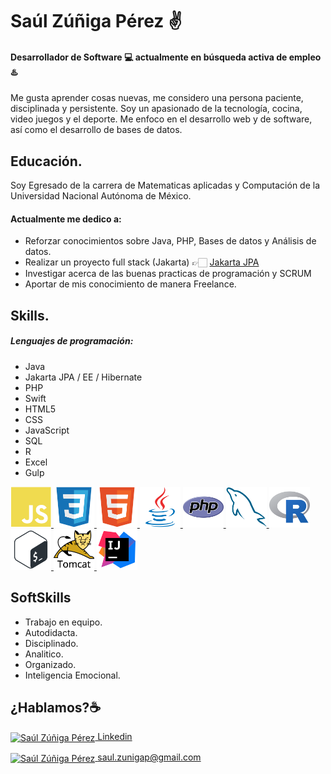 # Saúl Zúñiga Pérez :v: 
#### Desarrollador de Software  💻 actualmente en **búsqueda activa** de empleo♨️

Me gusta aprender cosas nuevas, me considero una persona paciente, disciplinada y persistente. Soy un apasionado de la tecnología, cocina, video juegos y el deporte. Me enfoco en el desarrollo web y de software, así como el desarrollo de bases de datos. 

## Educación.

Soy Egresado de la carrera de Matematicas aplicadas y Computación de la Universidad Nacional Autónoma de México.

#### Actualmente me dedico a:


- Reforzar conocimientos sobre Java, PHP, Bases de datos y Análisis de datos.
- Realizar un proyecto full stack (Jakarta) 👉🏻 [Jakarta JPA]()
- Investigar acerca de las buenas practicas de programación y SCRUM
- Aportar de mis conocimiento de manera Freelance.

## Skills.

##### Lenguajes de programación:
* Java
* Jakarta JPA / EE / Hibernate
* PHP
* Swift
* HTML5
* CSS
* JavaScript
* SQL
* R
* Excel
* Gulp

<p align="left"> 
<a href="https://developer.mozilla.org/en-US/docs/Web/JavaScript" target="_blank"> 
  <img src="https://github.com/devicons/devicon/blob/master/icons/javascript/javascript-plain.svg" alt="javascript" width="65" height="65"/>
<a href="https://developer.mozilla.org/es/docs/Web/CSS" target="_blank"> 
  <img src="https://github.com/devicons/devicon/blob/master/icons/css3/css3-original.svg" alt="CSS" width="65" height="65"/> 
<a href="https://developer.mozilla.org/en-US/docs/Glossary/HTML5" target="_blank"> 
  <img src="https://github.com/devicons/devicon/blob/master/icons/html5/html5-original.svg" alt="HTML5" width="65" height="65"/>  
<a href="https://www.java.com/es/" target="_blank">
  <img src="https://github.com/devicons/devicon/blob/master/icons/java/java-original.svg"  alt="Java" width="65" height="65"/> 
 <a href="https://www.php.net/manual/es/intro-whatis.php" target="_blank">
  <img src="https://github.com/devicons/devicon/blob/master/icons/php/php-original.svg"  alt="PHP" width="65" height="65"/> 
  <a href="https://www.mysql.com" target="_blank">
  <img src="https://github.com/devicons/devicon/blob/master/icons/mysql/mysql-original.svg"  alt="SQL" width="65" height="65"/> 
 <a href="https://www.r-project.org" target="_blank">
  <img src="https://github.com/devicons/devicon/blob/master/icons/r/r-original.svg"  alt="R" width="65" height="65"/> 
<a href="https://es.wikipedia.org/wiki/Bash" target="_blank">
  <img src="https://github.com/devicons/devicon/blob/master/icons/bash/bash-plain.svg"  alt="Bash" width="65" height="65"/> 
<a href="https://tomcat.apache.org" target="_blank">
  <img src="https://github.com/devicons/devicon/blob/master/icons/tomcat/tomcat-original-wordmark.svg"  alt="Tomcat" width="65" height="65"/> 
<a href="https://www.jetbrains.com/es-es/idea/" target="_blank">
  <img src="https://github.com/devicons/devicon/blob/master/icons/intellij/intellij-original.svg"  alt="Java" width="65" height="65"/>   
</a>
</p>

  ## SoftSkills
- Trabajo en equipo.
- Autodidacta.
- Disciplinado.
- Analitico.
- Organizado.
- Inteligencia Emocional.
  
  
 ## ¿Hablamos?☕️


<p align="left">


<a href="https://www.linkedin.com/in/saulzupe95/" target="blank"><img align="center" src="https://cdn.jsdelivr.net/npm/simple-icons@3.0.1/icons/linkedin.svg" alt="Saúl Zúñiga Pérez" height="30" width="40" /> Linkedin</a>


<a href="saul.zunigap@gmail.com " target="blank"><img align="center" src="https://cdn.jsdelivr.net/npm/simple-icons@3.0.1/icons/gmail.svg" alt="Saúl Zúñiga Pérez" height="30" width="40" /> saul.zunigap@gmail.com</a>


